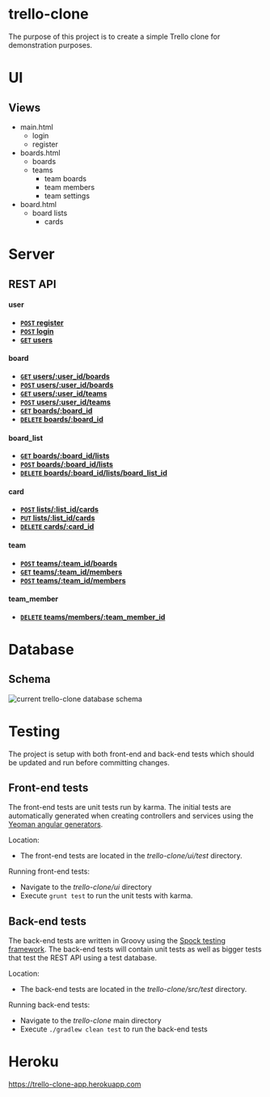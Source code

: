 # trello-clone

The purpose of this project is to create a simple Trello clone for demonstration purposes.

# UI

## Views

* main.html
    * login
    * register
* boards.html
    * boards
    * teams
        * team boards
        * team members
        * team settings
* board.html
    * board lists
        * cards

# Server

## REST API

#### user
- **[<code>POST</code> register](https://github.com/vsajja/trello-clone/blob/master/docs/api/v1/endpoints/user/POST_register.md)**
- **[<code>POST</code> login](https://github.com/vsajja/trello-clone/blob/master/docs/api/v1/endpoints/user/POST_login.md)**
- **[<code>GET</code> users](https://github.com/vsajja/trello-clone/blob/master/docs/api/v1/endpoints/user/GET_users.md)**

#### board
- **[<code>GET</code> users/:user_id/boards]()**
- **[<code>POST</code> users/:user_id/boards]()**
- **[<code>GET</code> users/:user_id/teams]()**
- **[<code>POST</code> users/:user_id/teams]()**
- **[<code>GET</code> boards/:board_id]()**
- **[<code>DELETE</code> boards/:board_id]()**

#### board_list
- **[<code>GET</code> boards/:board_id/lists]()**
- **[<code>POST</code> boards/:board_id/lists]()**
- **[<code>DELETE</code> boards/:board_id/lists/board_list_id]()**

#### card
- **[<code>POST</code> lists/:list_id/cards]()**
- **[<code>PUT</code> lists/:list_id/cards]()**
- **[<code>DELETE</code> cards/:card_id]()**

#### team
- **[<code>POST</code> teams/:team_id/boards]()**
- **[<code>GET</code> teams/:team_id/members]()**
- **[<code>POST</code> teams/:team_id/members]()**

#### team_member
- **[<code>DELETE</code> teams/members/:team_member_id]()**

# Database

## Schema 
![current trello-clone database schema](http://i.imgur.com/rJjfidm.png)

# Testing

The project is setup with both front-end and back-end tests which should be updated and run before committing changes.

## Front-end tests

The front-end tests are unit tests run by karma. The initial tests are automatically generated when creating controllers
and services using the [Yeoman angular generators](https://github.com/yeoman/generator-angular#readme).

Location:
* The front-end tests are located in the *trello-clone/ui/test* directory.

Running front-end tests:
* Navigate to the *trello-clone/ui* directory
* Execute `grunt test` to run the unit tests with karma.

## Back-end tests

The back-end tests are written in Groovy using the [Spock testing framework](http://spockframework.org/). The back-end tests
will contain unit tests as well as bigger tests that test the REST API using a test database.

Location:
* The back-end tests are located in the *trello-clone/src/test* directory.

Running back-end tests:
* Navigate to the *trello-clone* main directory
* Execute `./gradlew clean test` to run the back-end tests

# Heroku
https://trello-clone-app.herokuapp.com
